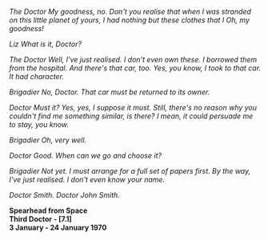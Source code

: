 _The Doctor_ _My goodness, no. Don't you realise that when I was stranded on this little planet of yours, I had nothing but these clothes that I Oh, my goodness!_

_Liz_ _What is it, Doctor?_

_The Doctor_ _Well, I've just realised. I don't even own these. I borrowed them from the hospital. And there's that car, too. Yes, you know, I took to that car. It had character._

_Brigadier_ _No, Doctor. That car must be returned to its owner._

_Doctor_ _Must it? Yes, yes, I suppose it must. Still, there's no reason why you couldn't find me something similar, is there? I mean, it could persuade me to stay, you know._

_Brigadier_ _Oh, very well._

_Doctor_ _Good. When can we go and choose it?_

_Brigadier_ _Not yet. I must arrange for a full set of papers first. By the way, I've just realised. I don't even know your name._

_Doctor_ _Smith. Doctor John Smith._

**Spearhead from Space  
Third Doctor - [7.1]  
3 January - 24 January 1970**